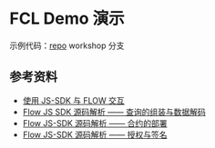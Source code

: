 # FCL Demo 演示

示例代码：[repo](https://github.com/FlowFans/react-fcl-demo) workshop 分支

## 参考资料

- [使用 JS-SDK 与 FLOW 交互 ](https://github.com/FlowFans/flow-chinese-workshop/blob/master/courses/2-fcl-demo/%E4%BD%BF%E7%94%A8%20JS-SDK%20%E4%B8%8E%20FLOW%20%E4%BA%A4%E4%BA%92%20.md)
- [Flow JS SDK 源码解析 —— 查询的组装与数据解码](https://github.com/FlowFans/flow-chinese-workshop/blob/master/courses/2-fcl-demo/Flow%20JS%20SDK%20%E6%BA%90%E7%A0%81%E8%A7%A3%E6%9E%90%20%E2%80%94%E2%80%94%20%E6%9F%A5%E8%AF%A2%E7%9A%84%E7%BB%84%E8%A3%85%E4%B8%8E%E6%95%B0%E6%8D%AE%E8%A7%A3%E7%A0%81.md)
- [Flow JS-SDK 源码解析 —— 合约的部署](https://github.com/FlowFans/flow-chinese-workshop/blob/master/courses/2-fcl-demo/Flow%20JS-SDK%20%E6%BA%90%E7%A0%81%E8%A7%A3%E6%9E%90%20%E2%80%94%E2%80%94%20%E5%90%88%E7%BA%A6%E7%9A%84%E9%83%A8%E7%BD%B2.md)
- [Flow JS-SDK 源码解析 —— 授权与签名](https://github.com/FlowFans/flow-chinese-workshop/blob/master/courses/2-fcl-demo/Flow%20JS-SDK%20%E6%BA%90%E7%A0%81%E8%A7%A3%E6%9E%90%20%E2%80%94%E2%80%94%20%E6%8E%88%E6%9D%83%E4%B8%8E%E7%AD%BE%E5%90%8D.md)
